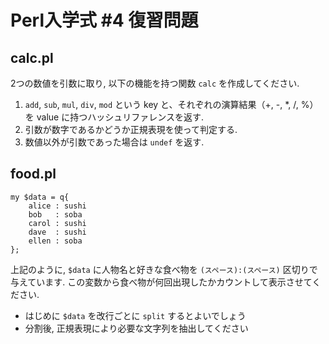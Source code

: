 # Perl入学式 \#4 復習問題

## calc.pl
2つの数値を引数に取り, 以下の機能を持つ関数 `calc` を作成してください.

1. `add`, `sub`, `mul`, `div`, `mod` という key と、それぞれの演算結果（+, -, *, /, %）を value に持つハッシュリファレンスを返す.
2. 引数が数字であるかどうか正規表現を使って判定する.
3. 数値以外が引数であった場合は `undef` を返す.

## food.pl
    my $data = q{
        alice : sushi
        bob   : soba
        carol : sushi
        dave  : sushi
        ellen : soba
    };

上記のように, `$data` に人物名と好きな食べ物を `(スペース):(スペース)` 区切りで与えています.
この変数から食べ物が何回出現したかカウントして表示させてください.

- はじめに `$data` を改行ごとに `split` するとよいでしょう
- 分割後, 正規表現により必要な文字列を抽出してください
